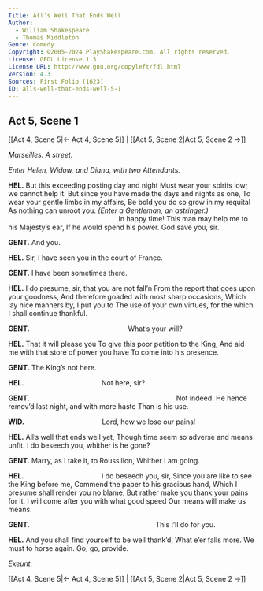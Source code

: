 ```yaml
---
Title: All’s Well That Ends Well
Author: 
  - William Shakespeare
  - Thomas Middleton
Genre: Comedy
Copyright: ©2005-2024 PlayShakespeare.com. All rights reserved.
License: GFDL License 1.3
License URL: http://www.gnu.org/copyleft/fdl.html
Version: 4.3
Sources: First Folio (1623)
ID: alls-well-that-ends-well-5-1
---
```


## Act 5, Scene 1
[[Act 4, Scene 5|← Act 4, Scene 5]] | [[Act 5, Scene 2|Act 5, Scene 2 →]]

*Marseilles. A street.*

*Enter Helen, Widow, and Diana, with two Attendants.*

**HEL.**
But this exceeding posting day and night
Must wear your spirits low; we cannot help it.
But since you have made the days and nights as one,
To wear your gentle limbs in my affairs,
Be bold you do so grow in my requital
As nothing can unroot you.
*(Enter a Gentleman, an astringer.)*
                In happy time!
This man may help me to his Majesty’s ear,
If he would spend his power. God save you, sir.

**GENT.**
And you.

**HEL.**
Sir, I have seen you in the court of France.

**GENT.**
I have been sometimes there.

**HEL.**
I do presume, sir, that you are not fall’n
From the report that goes upon your goodness,
And therefore goaded with most sharp occasions,
Which lay nice manners by, I put you to
The use of your own virtues, for the which
I shall continue thankful.

**GENT.**
              What’s your will?

**HEL.**
That it will please you
To give this poor petition to the King,
And aid me with that store of power you have
To come into his presence.

**GENT.**
The King’s not here.

**HEL.**
           Not here, sir?

**GENT.**
                     Not indeed.
He hence remov’d last night, and with more haste
Than is his use.

**WID.**
           Lord, how we lose our pains!

**HEL.**
All’s well that ends well yet,
Though time seem so adverse and means unfit.
I do beseech you, whither is he gone?

**GENT.**
Marry, as I take it, to Roussillon,
Whither I am going.

**HEL.**
           I do beseech you, sir,
Since you are like to see the King before me,
Commend the paper to his gracious hand,
Which I presume shall render you no blame,
But rather make you thank your pains for it.
I will come after you with what good speed
Our means will make us means.

**GENT.**
                  This I’ll do for you.

**HEL.**
And you shall find yourself to be well thank’d,
What e’er falls more. We must to horse again.
Go, go, provide.

*Exeunt.*

[[Act 4, Scene 5|← Act 4, Scene 5]] | [[Act 5, Scene 2|Act 5, Scene 2 →]]
